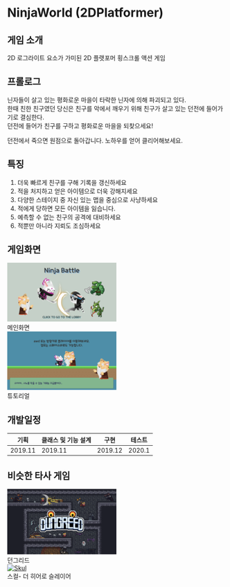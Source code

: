 # NinjaWorld (2DPlatformer)
## 게임 소개
2D 로그라이트 요소가 가미된 2D 플랫포머 횡스크롤 액션 게임
## 프롤로그
닌자들이 살고 있는 평화로운 마을이 타락한 닌자에 의해 파괴되고 있다.    
한때 친한 친구였던 당신은 친구를 악에서 깨우기 위해 친구가 살고 있는 던전에 들어가기로 결심한다.  
던전에 들어가 친구를 구하고 평화로운 마을을 되찾으세요!  
   
던전에서 죽으면 원점으로 돌아갑니다. 노하우를 얻어 클리어해보세요. 

## 특징
1. 더욱 빠르게 친구를 구해 기록을 갱신하세요
2. 적을 처지하고 얻은 아이템으로 더욱 강해지세요
3. 다양한 스테이지 중 자신 있는 맵을 중심으로 사냥하세요
4. 적에게 당하면 모든 아이템을 잃습니다.
5. 예측할 수 없는 친구의 공격에 대비하세요
6. 적뿐만 아니라 지뢰도 조심하세요

## 게임화면
<a href="#"><img src="/Images/메인화면.png" width="50%" alt="Main"></a>       
메인화면   
<a href="#"><img src="/Images/튜토리얼.png" width="50%" alt="Tutorial"></a>    
튜토리얼   

## 개발일정
기획 | 클래스 및 기능 설계 | 구현 | 테스트
----| --------------- | --- | ----- 
2019.11 | 2019.11 | 2019.12 | 2020.1

## 비슷한 타사 게임
<a href="#"><img src="/Images/던그리드.png" width="50%" alt="Dungreed"></a>    
던그리드  
<a href="#"><img src="/Images/스컬- 더 히어로 슬레이어.JPEG" width="50%" alt="Skul"></a>    
스컬- 더 히어로 슬레이어

